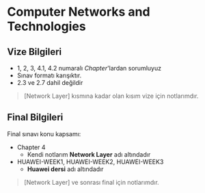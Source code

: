 # Computer Networks and Technologies

## Vize Bilgileri

* 1, 2, 3, 4.1, 4.2 numaralı _Chapter_'lardan sorumluyuz
* Sınav formatı karışıktır.
* 2.3 ve 2.7 dahil değildir

> \[Network Layer\] kısmına kadar olan kısım vize için notlarımdır.

## Final Bilgileri

Final sınavı konu kapsamı:

* Chapter 4
  * Kendi notlarım **Network Layer** adı altındadır
* HUAWEI-WEEK1, HUAWEI-WEEK2, HUAWEI-WEEK3
  * **Huawei dersi** adı altındadır

> \[Network Layer\] ve sonrası final için notlarımdır.


